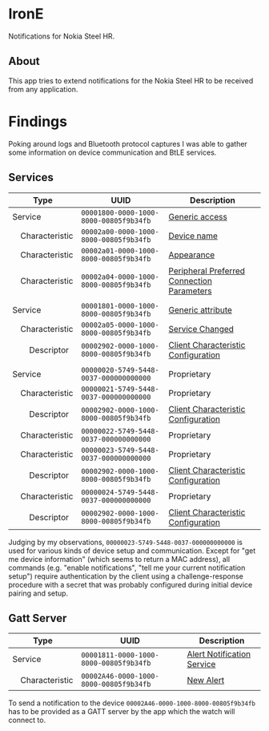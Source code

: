 # IronE

Notifications for Nokia Steel HR.


## About

This app tries to extend notifications for the Nokia Steel HR to be received from any application.


# Findings

Poking around logs and Bluetooth protocol captures I was able to gather some information on device
communication and BtLE services.


## Services

<table>
  <thead>
    <tr>
      <th colspan="3">Type</th>
      <th>UUID</th>
      <th>Description</th>
    </tr>
  </thead>
  <tbody>
    <tr>
      <td colspan="3">Service</td>
      <td><code>00001800-0000-1000-8000-00805f9b34fb</code></td>
      <td><a href="https://www.bluetooth.com/specifications/gatt/viewer?attributeXmlFile=org.bluetooth.service.generic_access.xml">Generic access</a></td>
    </tr>
    <tr>
      <td></td>
      <td colspan="2">Characteristic</td>
      <td><code>00002a00-0000-1000-8000-00805f9b34fb</code></td>
      <td><a href="https://www.bluetooth.com/specifications/gatt/viewer?attributeXmlFile=org.bluetooth.characteristic.gap.device_name.xml">Device name</a></td>
    </tr>
    <tr>
      <td></td>
      <td colspan="2">Characteristic</td>
      <td><code>00002a01-0000-1000-8000-00805f9b34fb</code></td>
      <td><a href="https://www.bluetooth.com/specifications/gatt/viewer?attributeXmlFile=org.bluetooth.characteristic.gap.appearance.xml">Appearance</a></td>
    </tr>
    <tr>
      <td></td>
      <td colspan="2">Characteristic</td>
      <td><code>00002a04-0000-1000-8000-00805f9b34fb</code></td>
      <td><a href="https://www.bluetooth.com/specifications/gatt/viewer?attributeXmlFile=org.bluetooth.characteristic.gap.peripheral_preferred_connection_parameters.xml">Peripheral Preferred Connection Parameters</a></td>
    </tr>
    <tr><td colspan="5"></td></tr>
    <tr>
      <td colspan="3">Service</td>
      <td><code>00001801-0000-1000-8000-00805f9b34fb</code></td>
      <td><a href="https://www.bluetooth.com/specifications/gatt/viewer?attributeXmlFile=org.bluetooth.service.generic_attribute.xml">Generic attribute</a></td>
    </tr>
    <tr>
      <td></td>
      <td colspan="2">Characteristic</td>
      <td><code>00002a05-0000-1000-8000-00805f9b34fb</code></td>
      <td><a href="https://www.bluetooth.com/specifications/gatt/viewer?attributeXmlFile=org.bluetooth.characteristic.gatt.service_changed.xml">Service Changed</a></td>
    </tr>
    <tr>
      <td></td>
      <td></td>
      <td>Descriptor</td>
      <td><code>00002902-0000-1000-8000-00805f9b34fb</code></td>
      <td><a href="https://www.bluetooth.com/specifications/gatt/viewer?attributeXmlFile=org.bluetooth.descriptor.gatt.client_characteristic_configuration.xml">Client Characteristic Configuration</a></td>
    </tr>
    <tr><td colspan="5"></td></tr>
    <tr>
      <td colspan="3">Service</td>
      <td><code>00000020-5749-5448-0037-000000000000</code></td>
      <td>Proprietary</td>
    </tr>
    <tr>
      <td></td>
      <td colspan="2">Characteristic</td>
      <td><code>00000021-5749-5448-0037-000000000000</code></td>
      <td>Proprietary</td>
    </tr>
    <tr>
      <td></td>
      <td></td>
      <td>Descriptor</td>
      <td><code>00002902-0000-1000-8000-00805f9b34fb</code></td>
      <td><a href="https://www.bluetooth.com/specifications/gatt/viewer?attributeXmlFile=org.bluetooth.descriptor.gatt.client_characteristic_configuration.xml">Client Characteristic Configuration</a></td>
    </tr>
    <tr>
      <td></td>
      <td colspan="2">Characteristic</td>
      <td><code>00000022-5749-5448-0037-000000000000</code></td>
      <td>Proprietary</td>
    </tr>
    <tr>
      <td></td>
      <td colspan="2">Characteristic</td>
      <td><code>00000023-5749-5448-0037-000000000000</code></td>
      <td>Proprietary</td>
    </tr>
    <tr>
      <td></td>
      <td></td>
      <td>Descriptor</td>
      <td><code>00002902-0000-1000-8000-00805f9b34fb</code></td>
      <td><a href="https://www.bluetooth.com/specifications/gatt/viewer?attributeXmlFile=org.bluetooth.descriptor.gatt.client_characteristic_configuration.xml">Client Characteristic Configuration</a></td>
    </tr>
    <tr>
      <td></td>
      <td colspan="2">Characteristic</td>
      <td><code>00000024-5749-5448-0037-000000000000</code></td>
      <td>Proprietary</td>
    </tr>
    <tr>
      <td></td>
      <td></td>
      <td>Descriptor</td>
      <td><code>00002902-0000-1000-8000-00805f9b34fb</code></td>
      <td><a href="https://www.bluetooth.com/specifications/gatt/viewer?attributeXmlFile=org.bluetooth.descriptor.gatt.client_characteristic_configuration.xml">Client Characteristic Configuration</a></td>
    </tr>
  </tbody>
</table>

Judging by my observations, `00000023-5749-5448-0037-000000000000` is used for various kinds of
device setup and communication. Except for "get me device information" (which seems to return a
MAC address), all commands (e.g. "enable notifications", "tell me your current notification setup")
require authentication by the client using a challenge-response procedure with a secret that was
probably configured during initial device pairing and setup.


## Gatt Server

<table>
  <thead>
    <tr>
      <th colspan="3">Type</th>
      <th>UUID</th>
      <th>Description</th>
    </tr>
  </thead>
  <tbody>
    <tr>
      <td colspan="3">Service</td>
      <td><code>00001811-0000-1000-8000-00805f9b34fb</code></td>
      <td><a href="https://www.bluetooth.com/specifications/gatt/viewer?attributeXmlFile=org.bluetooth.service.alert_notification.xml">Alert Notification Service</a></td>
    </tr>
    <tr>
      <td></td>
      <td colspan="2">Characteristic</td>
      <td><code>00002A46-0000-1000-8000-00805f9b34fb</code></td>
      <td><a href="https://www.bluetooth.com/specifications/gatt/viewer?attributeXmlFile=org.bluetooth.characteristic.new_alert.xml">New Alert</a></td>
    </tr>
  </tbody>
</table>

To send a notification to the device `00002A46-0000-1000-8000-00805f9b34fb` has to be provided as a
GATT server by the app which the watch will connect to.
